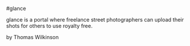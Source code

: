 #glance

glance is a portal where freelance street photographers can upload their shots for others to use royalty free.

by Thomas Wilkinson